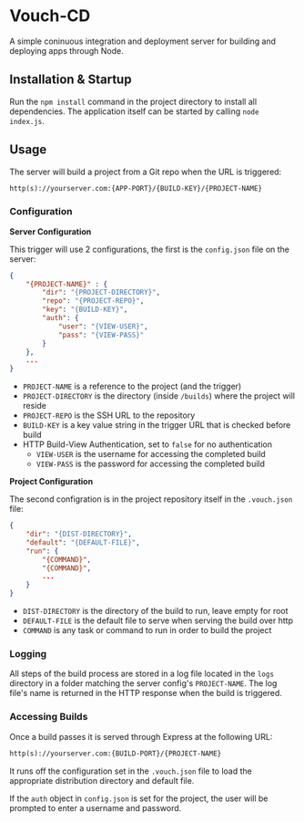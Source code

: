 # Vouch-CD

A simple coninuous integration and deployment server for building and deploying apps through Node.

## Installation & Startup

Run the `npm install` command in the project directory to install all dependencies. The application 
itself can be started by calling `node index.js`.

## Usage

The server will build a project from a Git repo when the URL is triggered:

```html
http(s)://yourserver.com:{APP-PORT}/{BUILD-KEY}/{PROJECT-NAME}
```

### Configuration

**Server Configuration**

This trigger will use 2 configurations, the first is the `config.json` file on the server:

```json
{
    "{PROJECT-NAME}" : {
        "dir": "{PROJECT-DIRECTORY}",
        "repo": "{PROJECT-REPO}",
        "key": "{BUILD-KEY}",
        "auth": {
            "user": "{VIEW-USER}",
            "pass": "{VIEW-PASS}"
        }
    },
    ...
}
```

* `PROJECT-NAME` is a reference to the project (and the trigger)
* `PROJECT-DIRECTORY` is the directory (inside `/builds`) where the project will reside
* `PROJECT-REPO` is the SSH URL to the repository
* `BUILD-KEY` is a key value string in the trigger URL that is checked before build
* HTTP Build-View Authentication, set to `false` for no authentication
    * `VIEW-USER` is the username for accessing the completed build
    * `VIEW-PASS` is the password for accessing the completed build

**Project Configuration**

The second configration is in the project repository itself in the `.vouch.json` file:

```json
{
    "dir": "{DIST-DIRECTORY}",
    "default": "{DEFAULT-FILE}",
    "run": {
        "{COMMAND}",
        "{COMMAND}",
        ...
    }
}
```

* `DIST-DIRECTORY` is the directory of the build to run, leave empty for root
* `DEFAULT-FILE` is the default file to serve when serving the build over http
* `COMMAND` is any task or command to run in order to build the project

### Logging

All steps of the build process are stored in a log file located in the `logs` directory 
in a folder matching the server config's `PROJECT-NAME`. The log file's name is returned 
in the HTTP response when the build is triggered.

### Accessing Builds

Once a build passes it is served through Express at the following URL:

```html
http(s)://yourserver.com:{BUILD-PORT}/{PROJECT-NAME}
```

It runs off the configuration set in the `.vouch.json` file to load the appropriate distribution 
directory and default file.

If the `auth` object in `config.json` is set for the project, the user will be prompted to enter a username and password.

